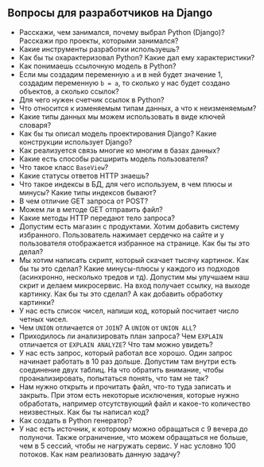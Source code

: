 ## Вопросы для разработчиков на Django

* Расскажи, чем занимался, почему выбрал Python (Django)? Расскажи про проекты, которыми занимался?
* Какие инструменты разработки используешь?
* Как бы ты охарактеризовал Python? Какие дал ему характеристики?
* Как понимаешь ссылочную модель в Python?
* Если мы создадим переменную `a` и в ней будет значение 1, создадим переменную `b = a`, то сколько у нас будет создано объектов, а сколько ссылок?
* Для чего нужен счетчик ссылок в Python?
* Что относится к изменяемым типам данных, а что к неизменяемым?
* Какие типы данных мы можем использовать в виде ключей словаря?
* Как бы ты описал модель проектирования Django? Какие конструкции использует Django?
* Как реализуется связь многие ко многим в базах данных?
* Какие есть способы расширить модель пользователя?
* Что такое класс `BaseView`?
* Какие статусы ответов HTTP знаешь?
* Что такое индексы в БД, для чего используем, в чем плюсы и минусы? Какие типы индексов бывают?
* В чем отличие GET запроса от POST?
* Можем ли в методе GET отправить файл?
* Какие методы HTTP передают тело запроса?
* Допустим есть магазин с продуктами. Хотим добавить систему избранного. Пользователь нажимает сердечко на сайте и у пользователя отображается избранное на странице. Как бы ты это делал?
* Мы хотим написать скрипт, который скачает тысячу картинок. Как бы ты это сделал? Какие минусы-плюсы у каждого из подходов (асинхронно, несколько тредов и тд). Допустим мы улучшаем наш скрит и делаем микросервис. На вход получает ссылку, на выходе картинку. Как бы ты это сделал? А как добавить обработку картинки?
* У нас есть список чисел, напиши код, который посчитает число четных чисел.
* Чем `UNION` отличается от `JOIN`? А `UNION` от `UNION ALL`?
* Приходилось ли анализировать план запроса? Чем `EXPLAIN` отличается от `EXPLAIN ANALYZE`? Что там можно увидеть?
* У нас есть запрос, который работал все хорошо. Один запрос начинает работать в 10 раз дольше. Допустим там внутри есть соединение двух таблиц. На что обратить внимание, чтобы проанализировать, попытаться понять, что там не так?
* Нам нужно открыть и прочитать файл, что-то туда записать и закрыть. При этом есть некоторые исключения, которые нужно обработать, например отсутствующий файл и какое-то количество неизвестных. Как бы ты написал код?
* Как создать в Python генератор?
* У нас есть источник, к которому можно обращаться с 9 вечера до полуночи. Также ограничение, что можем обращаться не больше, чем в 5 сессий, чтобы не нагружать сервис. У нас условно 100 потоков. Как нам реализовать данную задачу?

